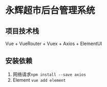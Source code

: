 # 永辉超市后台管理系统

## 项目技术栈
Vue + VueRouter + Vuex + Axios + ElementUI

## 安装依赖
1. 网络请求`npm install --save axios`
2. Element `vue add element`
